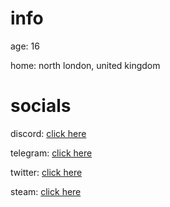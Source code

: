 # info
age: 16

home: north london, united kingdom

# socials
discord: [click here](https://discord.com/users/343735638085861377)

telegram: [click here](https://t.me/purelxw)

twitter: [click here](https://twitter.com/purelxw)

steam: [click here](https://steamcommunity.com/id/Purelxw)

